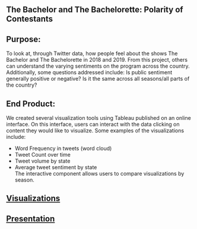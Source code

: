 ## The Bachelor and The Bachelorette: Polarity of Contestants

## Purpose: 
To look at, through Twitter data, how people feel about the shows The Bachelor and The Bachelorette in 2018 and 2019. From this project, others can understand the varying sentiments on the program across the country. Additionally, some questions addressed include: Is public sentiment generally positive or negative? Is it the same across all seasons/all parts of the country?

## End Product: 
We created several visualization tools using Tableau published on an online interface. On this interface, users can interact with the data clicking on content they would like to visualize. Some examples of the visualizations include: </br>
* Word Frequency in tweets (word cloud) </br>
* Tweet Count over time </br>
* Tweet volume by state </br>
* Average tweet sentiment by state </br>
The interactive component allows users to compare visualizations by season. 

## [Visualizations](https://public.tableau.com/profile/ethan3912#!/vizhome/TheBacheloretteVisualizations/Dashboard1)

## [Presentation](https://docs.google.com/presentation/d/1G7IIkiSaZm3E1TTuKNK8iYa26rkzdu8zbHCIuZDZ4VM/edit?usp=sharing)
